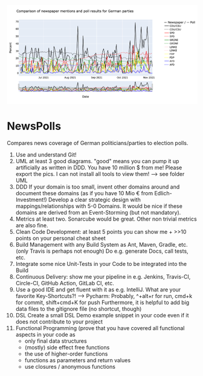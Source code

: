 ![alt text](https://raw.githubusercontent.com/SamiNenno/NewsPoll/master/Images/Front_Image.png)


# NewsPolls


Compares news coverage of German politicians/parties to election polls.




1. Use and understand Git!
2. UML at least 3 good diagrams. "good" means you can pump it up artificially as written in DDD. You have 10 million $ from me! Please export the pics. I can not install all tools to view them!
    --> see folder UML
3. DDD If your domain is too small, invent other domains around and document these domains (as if you have 10 Mio € from Edlich-Investment!) Develop a clear strategic design with mappings/relationships with 5-0 Domains. It would be nice if these domains are derived from an Event-Storming (but not mandatory).
4. Metrics at least two. Sonarcube would be great. Other non trivial metrics are also fine.
5. Clean Code Development: at least 5 points you can show me + >>10 points on your personal cheat sheet
6. Build Management with any Build System as Ant, Maven, Gradle, etc. (only Travis is perhaps not enough) Do e.g. generate Docs, call tests, etc.
7. Integrate some nice Unit-Tests in your Code to be integrated into the Build
8. Continuous Delivery: show me your pipeline in e.g. Jenkins, Travis-CI, Circle-CI, GitHub Action, GitLab CI, etc.
9. Use a good IDE and get fluent with it as e.g. IntelliJ. What are your favorite Key-Shortcuts?!
    --> Pycharm: Probably, ^+alt+r for run, cmd+k for commit, shift+cmd+K for push
        Furthermore, it is helpful to add big data files to the gitignore file (no shortcut, though)
10. DSL Create a small DSL Demo example snippet in your code even if it does not contribute to your project
11. Functional Programming (prove that you have covered all functional aspects in your code as
    - only final data structures
    - (mostly) side effect free functions
    - the use of higher-order functions
    - functions as parameters and return values
    - use closures / anonymous functions